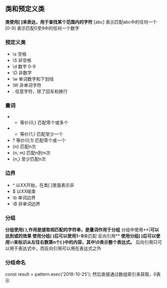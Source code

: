 ## 类和预定义类
**类使用[ ]来表达，用于查找某个范围内的字符**
[abc] 表示匹配abc中的任何一个
[0-9] 表示匹配0至9中的任何一个数字
### 预定义类
- \s  空格
- \S  非空格
- \d  数字 0-9
- \D  非数字
- \w  单词数字和下划线
- \W  非单词字符
- .   任意字符，除了回车和换行
### 量词
- * 等价{0,}  匹配零个或多个
- + 等价{1,}  匹配至少一个
- ? 等价{0,1} 匹配零个或一个
- {n}        匹配n次
- {n, m}     匹配n到m次
- {n,}       至少匹配n次
### 边界
- ^  以XX开始，在类[ ]里面表示非
- $  以XX结束
- \b 单词边界
- \B 非单词边界
### 分组
**分组使用( ),作用是提取相匹配的字符串，是量词作用于分组**
分组中使用**|**可以达到或的效果
**使用分组( )后可以使用**$1-$9**来匹配    反向引用**
**使用分组( )后可以使用**\n**来标识从左往右数第n个( )中的内容，其中\0表示整个表达式。**
后向引用只可以用于表达式中，而反向引用可以用在表达式之外
### 分组命名
const result = pattern.exec('2018-10-25');
然后直接通过数组索引来获取，0表示


